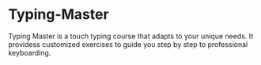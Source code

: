 # Typing-Master
Typing Master is a touch typing course that adapts to your unique needs. It providess customized exercises to guide you step by step to professional keyboarding.
